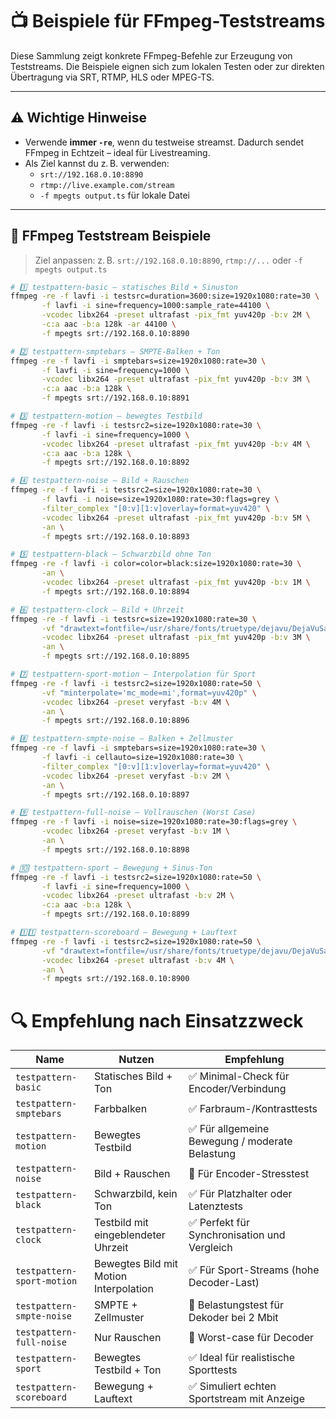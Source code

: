 # 📺 Beispiele für FFmpeg-Teststreams

Diese Sammlung zeigt konkrete FFmpeg-Befehle zur Erzeugung von Teststreams. Die Beispiele eignen sich zum lokalen Testen oder zur direkten Übertragung via SRT, RTMP, HLS oder MPEG-TS.

---

## ⚠️ Wichtige Hinweise

- Verwende **immer `-re`**, wenn du testweise streamst. Dadurch sendet FFmpeg in Echtzeit – ideal für Livestreaming.
- Als Ziel kannst du z. B. verwenden:
  - `srt://192.168.0.10:8890`
  - `rtmp://live.example.com/stream`
  - `-f mpegts output.ts` für lokale Datei

---

## 🧪 FFmpeg Teststream Beispiele

> Ziel anpassen: z. B. `srt://192.168.0.10:8890`, `rtmp://...` oder `-f mpegts output.ts`

```bash
# 1️⃣ testpattern-basic – statisches Bild + Sinuston
ffmpeg -re -f lavfi -i testsrc=duration=3600:size=1920x1080:rate=30 \
       -f lavfi -i sine=frequency=1000:sample_rate=44100 \
       -vcodec libx264 -preset ultrafast -pix_fmt yuv420p -b:v 2M \
       -c:a aac -b:a 128k -ar 44100 \
       -f mpegts srt://192.168.0.10:8890

# 2️⃣ testpattern-smptebars – SMPTE-Balken + Ton
ffmpeg -re -f lavfi -i smptebars=size=1920x1080:rate=30 \
       -f lavfi -i sine=frequency=1000 \
       -vcodec libx264 -preset ultrafast -pix_fmt yuv420p -b:v 3M \
       -c:a aac -b:a 128k \
       -f mpegts srt://192.168.0.10:8891

# 3️⃣ testpattern-motion – bewegtes Testbild
ffmpeg -re -f lavfi -i testsrc2=size=1920x1080:rate=30 \
       -f lavfi -i sine=frequency=1000 \
       -vcodec libx264 -preset ultrafast -pix_fmt yuv420p -b:v 4M \
       -c:a aac -b:a 128k \
       -f mpegts srt://192.168.0.10:8892

# 4️⃣ testpattern-noise – Bild + Rauschen
ffmpeg -re -f lavfi -i testsrc2=size=1920x1080:rate=30 \
       -f lavfi -i noise=size=1920x1080:rate=30:flags=grey \
       -filter_complex "[0:v][1:v]overlay=format=yuv420" \
       -vcodec libx264 -preset ultrafast -pix_fmt yuv420p -b:v 5M \
       -an \
       -f mpegts srt://192.168.0.10:8893

# 5️⃣ testpattern-black – Schwarzbild ohne Ton
ffmpeg -re -f lavfi -i color=color=black:size=1920x1080:rate=30 \
       -an \
       -vcodec libx264 -preset ultrafast -pix_fmt yuv420p -b:v 1M \
       -f mpegts srt://192.168.0.10:8894

# 6️⃣ testpattern-clock – Bild + Uhrzeit
ffmpeg -re -f lavfi -i testsrc=size=1920x1080:rate=30 \
       -vf "drawtext=fontfile=/usr/share/fonts/truetype/dejavu/DejaVuSans-Bold.ttf:text='%{localtime}':fontsize=60:fontcolor=white:x=100:y=100" \
       -vcodec libx264 -preset ultrafast -pix_fmt yuv420p -b:v 3M \
       -an \
       -f mpegts srt://192.168.0.10:8895

# 7️⃣ testpattern-sport-motion – Interpolation für Sport
ffmpeg -re -f lavfi -i testsrc2=size=1920x1080:rate=50 \
       -vf "minterpolate='mc_mode=mi',format=yuv420p" \
       -vcodec libx264 -preset veryfast -b:v 4M \
       -an \
       -f mpegts srt://192.168.0.10:8896

# 8️⃣ testpattern-smpte-noise – Balken + Zellmuster
ffmpeg -re -f lavfi -i smptebars=size=1920x1080:rate=30 \
       -f lavfi -i cellauto=size=1920x1080:rate=30 \
       -filter_complex "[0:v][1:v]overlay=format=yuv420" \
       -vcodec libx264 -preset veryfast -b:v 2M \
       -an \
       -f mpegts srt://192.168.0.10:8897

# 9️⃣ testpattern-full-noise – Vollrauschen (Worst Case)
ffmpeg -re -f lavfi -i noise=size=1920x1080:rate=30:flags=grey \
       -vcodec libx264 -preset veryfast -b:v 1M \
       -an \
       -f mpegts srt://192.168.0.10:8898

# 🔟 testpattern-sport – Bewegung + Sinus-Ton
ffmpeg -re -f lavfi -i testsrc2=size=1920x1080:rate=50 \
       -f lavfi -i sine=frequency=1000 \
       -vcodec libx264 -preset ultrafast -b:v 2M \
       -c:a aac -b:a 128k \
       -f mpegts srt://192.168.0.10:8899

# 1️⃣1️⃣ testpattern-scoreboard – Bewegung + Lauftext
ffmpeg -re -f lavfi -i testsrc2=size=1920x1080:rate=50 \
       -vf "drawtext=fontfile=/usr/share/fonts/truetype/dejavu/DejaVuSans-Bold.ttf:text='%{pts\\:hms} LIVE SCORE: %{eif\\:random(100)}-%{eif\\:random(100)}':fontsize=60:fontcolor=white:x=100:y=50" \
       -vcodec libx264 -preset ultrafast -b:v 4M \
       -an \
       -f mpegts srt://192.168.0.10:8900
```

# 🔍 Empfehlung nach Einsatzzweck

| Name                    | Nutzen                                          | Empfehlung                                      |
|-------------------------|--------------------------------------------------|--------------------------------------------------|
| `testpattern-basic`     | Statisches Bild + Ton                           | ✅ Minimal-Check für Encoder/Verbindung          |
| `testpattern-smptebars` | Farbbalken                                      | ✅ Farbraum-/Kontrasttests                       |
| `testpattern-motion`    | Bewegtes Testbild                               | ✅ Für allgemeine Bewegung / moderate Belastung  |
| `testpattern-noise`     | Bild + Rauschen                                 | 🔧 Für Encoder-Stresstest                        |
| `testpattern-black`     | Schwarzbild, kein Ton                           | ✅ Für Platzhalter oder Latenztests              |
| `testpattern-clock`     | Testbild mit eingeblendeter Uhrzeit             | ✅ Perfekt für Synchronisation und Vergleich     |
| `testpattern-sport-motion` | Bewegtes Bild mit Motion Interpolation     | ✅ Für Sport-Streams (hohe Decoder-Last)         |
| `testpattern-smpte-noise` | SMPTE + Zellmuster                          | 🔧 Belastungstest für Dekoder bei 2 Mbit         |
| `testpattern-full-noise` | Nur Rauschen                                 | 🔧 Worst-case für Decoder                        |
| `testpattern-sport`     | Bewegtes Testbild + Ton                         | ✅ Ideal für realistische Sporttests             |
| `testpattern-scoreboard`| Bewegung + Lauftext                             | ✅ Simuliert echten Sportstream mit Anzeige      |
